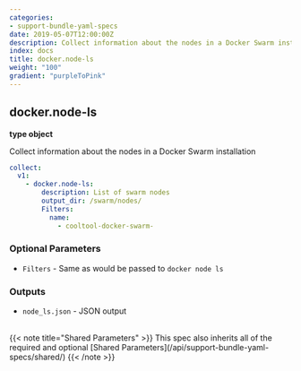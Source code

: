 ```yaml
---
categories:
- support-bundle-yaml-specs
date: 2019-05-07T12:00:00Z
description: Collect information about the nodes in a Docker Swarm installation
index: docs
title: docker.node-ls
weight: "100"
gradient: "purpleToPink"
---
```


## docker.node-ls

**type object**

Collect information about the nodes in a Docker Swarm installation


```yaml
collect:
  v1:
    - docker.node-ls:
        description: List of swarm nodes
        output_dir: /swarm/nodes/
        Filters:
          name:
            - cooltool-docker-swarm-
```


### Optional Parameters


- `Filters` - Same as would be passed to `docker node ls`



### Outputs

    
- `node_ls.json` - JSON output


<br>
{{< note title="Shared Parameters" >}}
This spec also inherits all of the required and optional [Shared Parameters](/api/support-bundle-yaml-specs/shared/)
{{< /note >}}

  